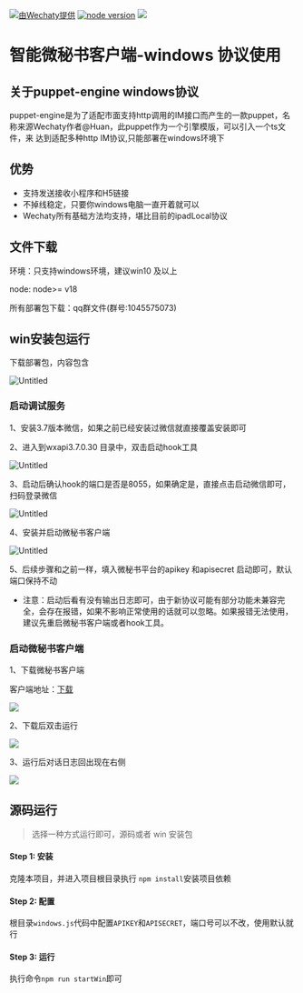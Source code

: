 [![ 由Wechaty提供 ](https://img.shields.io/badge/Powered%20By-Wechaty-blue.svg)](https://github.com/wechaty/wechaty)
[![node version](https://img.shields.io/badge/node-%3E%3D16-blue.svg)](http://nodejs.cn/download/)
![](https://img.shields.io/badge/Window-green.svg)

# 智能微秘书客户端-windows 协议使用

## 关于puppet-engine windows协议

puppet-engine是为了适配市面支持http调用的IM接口而产生的一款puppet，名称来源Wechaty作者@Huan，此puppet作为一个引擎模版，可以引入一个ts文件，来
达到适配多种http IM协议,只能部署在windows环境下

## 优势

* 支持发送接收小程序和H5链接
* 不掉线稳定，只要你windows电脑一直开着就可以
* Wechaty所有基础方法均支持，堪比目前的ipadLocal协议

## 文件下载

环境：只支持windows环境，建议win10 及以上

node: node>= v18

所有部署包下载：qq群文件(群号:1045575073)

## win安装包运行

下载部署包，内容包含

![Untitled](https://img.aibotk.com/aibotk/public/yq3wWdBL0BnJV4Z1_001.png)

### 启动调试服务

1、安装3.7版本微信，如果之前已经安装过微信就直接覆盖安装即可

2、进入到wxapi3.7.0.30 目录中，双击启动hook工具

![Untitled](https://img.aibotk.com/aibotk/public/yq3wWdBL0BnJV4Z1_002.png)

3、启动后确认hook的端口是否是8055，如果确定是，直接点击启动微信即可，扫码登录微信

![Untitled](https://img.aibotk.com/aibotk/public/yq3wWdBL0BnJV4Z1_003.png)

4、安装并启动微秘书客户端

![Untitled](https://img.aibotk.com/aibotk/public/yq3wWdBL0BnJV4Z1_004.png)

5、后续步骤和之前一样，填入微秘书平台的apikey 和apisecret  启动即可，默认端口保持不动

- 注意：启动后看有没有输出日志即可，由于新协议可能有部分功能未兼容完全，会存在报错，如果不影响正常使用的话就可以忽略。如果报错无法使用，建议先重启微秘书客户端或者hook工具。


### 启动微秘书客户端

1、下载微秘书客户端

客户端地址：[下载](https://github.com/leochen-g/wechat-assistant-pro/releases)

![](https://img.aibotk.com/picgo/202301141934379.png)

2、下载后双击运行

![](https://img.aibotk.com/picgo/202301141956404.png)

3、运行后对话日志回出现在右侧

![](https://img.aibotk.com/picgo/202301141958377.png)


## 源码运行

> 选择一种方式运行即可，源码或者 win 安装包

#### Step 1: 安装

克隆本项目，并进入项目根目录执行 `npm install`安装项目依赖

#### Step 2: 配置

根目录`windows.js`代码中配置`APIKEY`和`APISECRET`，端口号可以不改，使用默认就行

#### Step 3: 运行

执行命令`npm run startWin`即可
